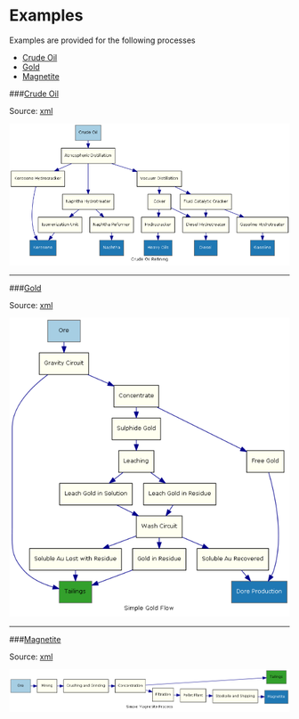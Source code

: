 Examples
===========

Examples are provided for the following processes

* [Crude Oil](#crude-oil)
* [Gold](#gold)
* [Magnetite](#magnetite)

###[Crude Oil](./CrudeOil)

Source: [xml](./CrudeOil/ProcessFlow.xml)

![Process Flow Output](./CrudeOil/process-top-flow.png)

---
###[Gold](./Gold)

Source: [xml](./Gold/ProcessFlow.xml)

![Process Flow Output](./Gold/process-top-flow.png)

---
###[Magnetite](./Magnetite)

Source: [xml](./CrudeOil/ProcessFlow.xml)

![Process Flow Output](./Magnetite/process-left-flow.png)
